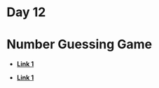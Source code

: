 # Day 12

# Number Guessing Game

* [**Link 1**](https://patorjk.com/software/taag/#p=display&f=Graffiti&t=Type%20Something%20)

* [**Link 1**](https://pythontutor.com/visualize.html#mode=edit)

